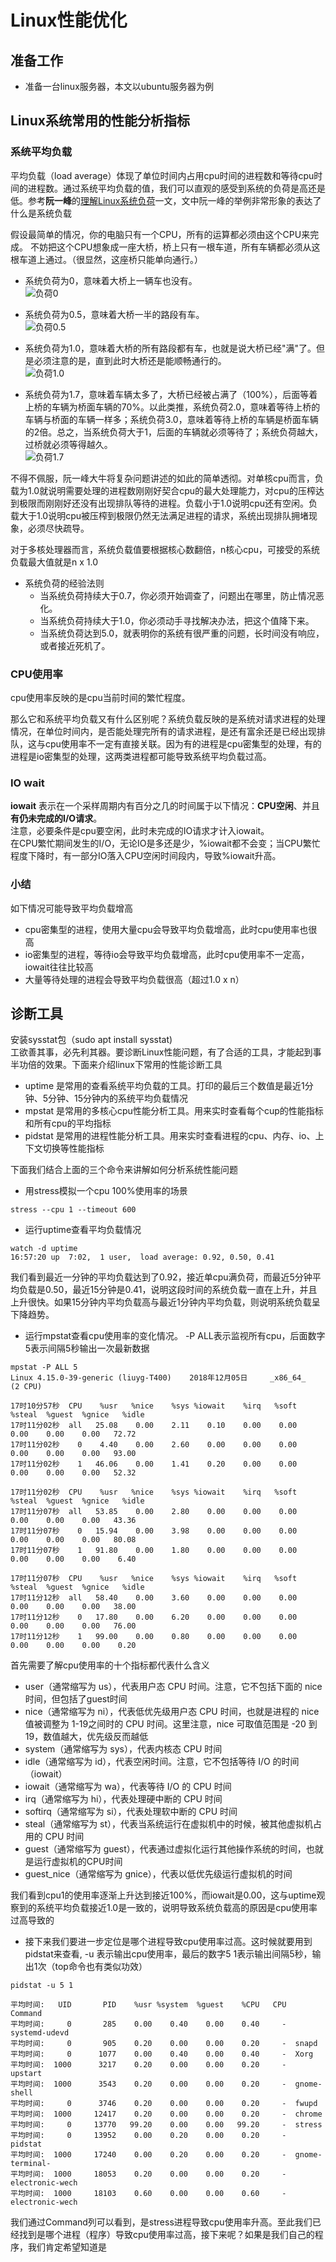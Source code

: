 # Linux性能优化

## 准备工作
- 准备一台linux服务器，本文以ubuntu服务器为例

## Linux系统常用的性能分析指标

### 系统平均负载
平均负载（load average）体现了单位时间内占用cpu时间的进程数和等待cpu时间的进程数。通过系统平均负载的值，我们可以直观的感受到系统的负荷是高还是低。参考**阮一峰**的[理解Linux系统负荷](http://www.ruanyifeng.com/blog/2011/07/linux_load_average_explained.html)一文，文中阮一峰的举例非常形象的表达了什么是系统负载

假设最简单的情况，你的电脑只有一个CPU，所有的运算都必须由这个CPU来完成。
不妨把这个CPU想象成一座大桥，桥上只有一根车道，所有车辆都必须从这根车道上通过。（很显然，这座桥只能单向通行。）

- 系统负荷为0，意味着大桥上一辆车也没有。  
![负荷0](http://www.ruanyifeng.com/blogimg/asset/201107/bg2011073004.png)

- 系统负荷为0.5，意味着大桥一半的路段有车。  
![负荷0.5](http://www.ruanyifeng.com/blogimg/asset/201107/bg2011073005.png)

- 系统负荷为1.0，意味着大桥的所有路段都有车，也就是说大桥已经"满"了。但是必须注意的是，直到此时大桥还是能顺畅通行的。  
![负荷1.0](http://www.ruanyifeng.com/blogimg/asset/201107/bg2011073006.png)

- 系统负荷为1.7，意味着车辆太多了，大桥已经被占满了（100%），后面等着上桥的车辆为桥面车辆的70%。以此类推，系统负荷2.0，意味着等待上桥的车辆与桥面的车辆一样多；系统负荷3.0，意味着等待上桥的车辆是桥面车辆的2倍。总之，当系统负荷大于1，后面的车辆就必须等待了；系统负荷越大，过桥就必须等得越久。  
![负荷1.7](http://www.ruanyifeng.com/blogimg/asset/201107/bg2011073007.png)

不得不佩服，阮一峰大牛将复杂问题讲述的如此的简单透彻。对单核cpu而言，负载为1.0就说明需要处理的进程数刚刚好契合cpu的最大处理能力，对cpu的压榨达到极限而刚刚好还没有出现排队等待的进程。负载小于1.0说明cpu还有空闲。负载大于1.0说明cpu被压榨到极限仍然无法满足进程的请求，系统出现排队拥堵现象，必须尽快疏导。

对于多核处理器而言，系统负载值要根据核心数翻倍，n核心cpu，可接受的系统负载最大值就是n x 1.0

- 系统负荷的经验法则
  - 当系统负荷持续大于0.7，你必须开始调查了，问题出在哪里，防止情况恶化。
  - 当系统负荷持续大于1.0，你必须动手寻找解决办法，把这个值降下来。
  - 当系统负荷达到5.0，就表明你的系统有很严重的问题，长时间没有响应，或者接近死机了。
  
### CPU使用率
cpu使用率反映的是cpu当前时间的繁忙程度。  

那么它和系统平均负载又有什么区别呢？系统负载反映的是系统对请求进程的处理情况，在单位时间内，是否能处理完所有的请求进程，是还有富余还是已经出现排队，这与cpu使用率不一定有直接关联。因为有的进程是cpu密集型的处理，有的进程是io密集型的处理，这两类进程都可能导致系统平均负载过高。

### IO wait
**iowait** 表示在一个采样周期内有百分之几的时间属于以下情况：**CPU空闲**、并且**有仍未完成的I/O请求**。  
注意，必要条件是cpu要空闲，此时未完成的IO请求才计入iowait。  
在CPU繁忙期间发生的I/O，无论IO是多还是少，%iowait都不会变；当CPU繁忙程度下降时，有一部分IO落入CPU空闲时间段内，导致%iowait升高。

### 小结

如下情况可能导致平均负载增高  
- cpu密集型的进程，使用大量cpu会导致平均负载增高，此时cpu使用率也很高
- io密集型的进程，等待io会导致平均负载增高，此时cpu使用率不一定高，iowait往往比较高
- 大量等待处理的进程会导致平均负载很高（超过1.0 x n）

## 诊断工具
安装sysstat包（sudo apt install sysstat)  
工欲善其事，必先利其器。要诊断Linux性能问题，有了合适的工具，才能起到事半功倍的效果。下面来介绍linux下常用的性能诊断工具

- uptime 是常用的查看系统平均负载的工具。打印的最后三个数值是最近1分钟、5分钟、15分钟内的系统平均负载情况
- mpstat 是常用的多核心cpu性能分析工具。用来实时查看每个cup的性能指标和所有cpu的平均指标
- pidstat 是常用的进程性能分析工具。用来实时查看进程的cpu、内存、io、上下文切换等性能指标

下面我们结合上面的三个命令来讲解如何分析系统性能问题

- 用stress模拟一个cpu 100%使用率的场景  
```
stress --cpu 1 --timeout 600
```

- 运行uptime查看平均负载情况  
```
watch -d uptime
16:57:20 up  7:02,  1 user,  load average: 0.92, 0.50, 0.41
```

我们看到最近一分钟的平均负载达到了0.92，接近单cpu满负荷，而最近5分钟平均负载是0.50，最近15分钟是0.41，说明这段时间的系统负载一直在上升，并且上升很快。如果15分钟内平均负载高与最近1分钟内平均负载，则说明系统负载呈下降趋势。

- 运行mpstat查看cpu使用率的变化情况。 -P ALL表示监视所有cpu，后面数字5表示间隔5秒输出一次最新数据  
```
mpstat -P ALL 5
Linux 4.15.0-39-generic (liuyg-T400) 	2018年12月05日 	_x86_64_	(2 CPU)

17时10分57秒  CPU    %usr   %nice    %sys %iowait    %irq   %soft  %steal  %guest  %gnice   %idle
17时11分02秒  all   25.08    0.00    2.11    0.10    0.00    0.00    0.00    0.00    0.00   72.72
17时11分02秒    0    4.40    0.00    2.60    0.00    0.00    0.00    0.00    0.00    0.00   93.00
17时11分02秒    1   46.06    0.00    1.41    0.20    0.00    0.00    0.00    0.00    0.00   52.32

17时11分02秒  CPU    %usr   %nice    %sys %iowait    %irq   %soft  %steal  %guest  %gnice   %idle
17时11分07秒  all   53.85    0.00    2.80    0.00    0.00    0.00    0.00    0.00    0.00   43.36
17时11分07秒    0   15.94    0.00    3.98    0.00    0.00    0.00    0.00    0.00    0.00   80.08
17时11分07秒    1   91.80    0.00    1.80    0.00    0.00    0.00    0.00    0.00    0.00    6.40

17时11分07秒  CPU    %usr   %nice    %sys %iowait    %irq   %soft  %steal  %guest  %gnice   %idle
17时11分12秒  all   58.40    0.00    3.60    0.00    0.00    0.00    0.00    0.00    0.00   38.00
17时11分12秒    0   17.80    0.00    6.20    0.00    0.00    0.00    0.00    0.00    0.00   76.00
17时11分12秒    1   99.00    0.00    0.80    0.00    0.00    0.00    0.00    0.00    0.00    0.20

```

首先需要了解cpu使用率的十个指标都代表什么含义  
- user（通常缩写为 us），代表用户态 CPU 时间。注意，它不包括下面的 nice 时间，但包括了guest时间 
- nice（通常缩写为 ni），代表低优先级用户态 CPU 时间，也就是进程的 nice 值被调整为 1-19之间时的 CPU 时间。这里注意，nice 可取值范围是 -20 到 19，数值越大，优先级反而越低
- system（通常缩写为 sys），代表内核态 CPU 时间
- idle（通常缩写为 id），代表空闲时间。注意，它不包括等待 I/O 的时间（iowait）
- iowait（通常缩写为 wa），代表等待 I/O 的 CPU 时间
- irq（通常缩写为 hi），代表处理硬中断的 CPU 时间
- softirq（通常缩写为 si），代表处理软中断的 CPU 时间
- steal（通常缩写为 st），代表当系统运行在虚拟机中的时候，被其他虚拟机占用的 CPU 时间
- guest（通常缩写为 guest），代表通过虚拟化运行其他操作系统的时间，也就是运行虚拟机的CPU时间 
- guest_nice（通常缩写为 gnice），代表以低优先级运行虚拟机的时间

我们看到cpu1的使用率逐渐上升达到接近100%，而iowait是0.00，这与uptime观察到的系统平均负载接近1.0是一致的，说明导致系统负载高的原因是cpu使用率过高导致的

- 接下来我们要进一步定位是哪个进程导致cpu使用率过高。这时候就要用到pidstat来查看, -u 表示输出cpu使用率，最后的数字5 1表示输出间隔5秒，输出1次（top命令也有类似功效）  
```
pidstat -u 5 1

平均时间:   UID       PID    %usr %system  %guest    %CPU   CPU  Command
平均时间:     0       285    0.00    0.40    0.00    0.40     -  systemd-udevd
平均时间:     0       905    0.20    0.00    0.00    0.20     -  snapd
平均时间:     0      1077    0.00    0.40    0.00    0.40     -  Xorg
平均时间:  1000      3217    0.20    0.00    0.00    0.20     -  upstart
平均时间:  1000      3543    0.20    0.00    0.00    0.20     -  gnome-shell
平均时间:     0      3746    0.20    0.00    0.00    0.20     -  fwupd
平均时间:  1000     12417    0.20    0.00    0.00    0.20     -  chrome
平均时间:     0     13770   99.20    0.00    0.00   99.20     -  stress
平均时间:     0     13952    0.00    0.20    0.00    0.20     -  pidstat
平均时间:  1000     17240    0.00    0.20    0.00    0.20     -  gnome-terminal-
平均时间:  1000     18053    0.20    0.00    0.00    0.20     -  electronic-wech
平均时间:  1000     18103    0.60    0.00    0.00    0.60     -  electronic-wech

```

我们通过Command列可以看到，是stress进程导致cpu使用率升高。至此我们已经找到是哪个进程（程序）导致cpu使用率过高，接下来呢？如果是我们自己的程序，我们肯定希望知道是


